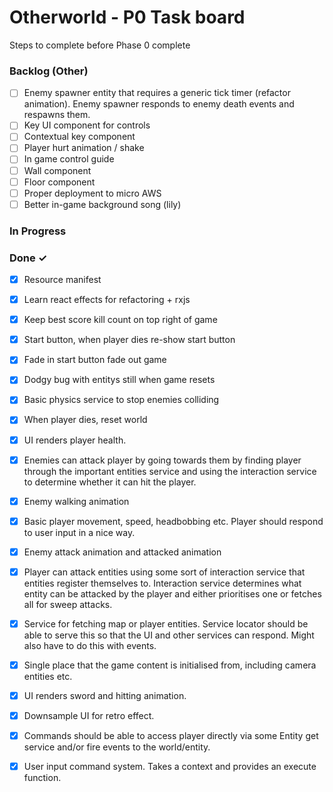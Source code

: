 # Otherworld - P0 Task board

Steps to complete before Phase 0 complete

### Backlog (Other)

- [ ] Enemy spawner entity that requires a generic tick timer (refactor animation). Enemy spawner responds to enemy death events and respawns them.  
- [ ] Key UI component for controls  
- [ ] Contextual key component  
- [ ] Player hurt animation / shake  
- [ ] In game control guide  
- [ ] Wall component  
- [ ] Floor component  
- [ ] Proper deployment to micro AWS  
- [ ] Better in-game background song (lily)  

### In Progress


### Done ✓

- [x] Resource manifest  
- [x] Learn react effects for refactoring + rxjs  
- [x] Keep best score kill count on top right of game  
- [x] Start button, when player dies re-show start button  
- [x] Fade in start button fade out game  
- [x] Dodgy bug with entitys still when game resets  
- [x] Basic physics service to stop enemies colliding  
- [x] When player dies, reset world  
- [x] UI renders player health.  
- [x] Enemies can attack player by going towards them by finding player through the important entities service and using the interaction service to determine whether it can hit the player.  
- [x] Enemy walking animation  
- [x] Basic player movement, speed, headbobbing etc. Player should respond to user input in a nice way.  
- [x] Enemy attack animation and attacked animation  
- [x] Player can attack entities using some sort of interaction service that entities register themselves to. Interaction service determines what entity can be attacked by the player and either prioritises one or fetches all for sweep attacks.  
- [x] Service for fetching map or player entities. Service locator should be able to serve this so that the UI and other services can respond. Might also have to do this with events.  
- [x] Single place that the game content is initialised from, including camera entities etc.  
- [x] UI renders sword and hitting animation.  
- [x] Downsample UI for retro effect.  
- [x] Commands should be able to access player directly via some Entity get service and/or fire events to the world/entity.  
- [x] User input command system. Takes a context and provides an execute function.  

